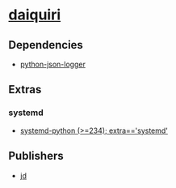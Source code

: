 # [daiquiri](https://pypi.org/project/daiquiri)

## Dependencies
- [python-json-logger](packages/p/python-json-logger.md)


## Extras

### systemd
- [systemd-python (>=234); extra=='systemd'](packages/s/systemd-python.md)


## Publishers
- [jd](https://pypi.org/user/jd)

